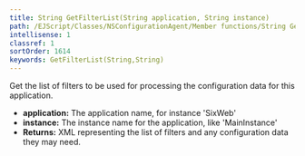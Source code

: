 ```yaml
---
title: String GetFilterList(String application, String instance)
path: /EJScript/Classes/NSConfigurationAgent/Member functions/String GetFilterList(String p_0, String p_1)
intellisense: 1
classref: 1
sortOrder: 1614
keywords: GetFilterList(String,String)
---
```



Get the list of filters to be used for processing the configuration data for this application.



* **application:** The application name, for instance 'SixWeb'
* **instance:** The instance name for the application, like 'MainInstance'
* **Returns:** XML representing the list of filters and any configuration data they may need.


